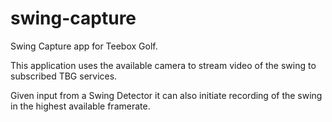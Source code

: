 # swing-capture
Swing Capture app for Teebox Golf.  

This application uses the available camera to stream video of the swing to 
subscribed TBG services.  

Given input from a Swing Detector it can also initiate recording of the swing 
in the highest available framerate. 